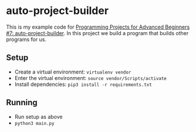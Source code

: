 # auto-project-builder

This is my example code for [Programming Projects for Advanced Beginners #7: auto-project-builder][ppab7].
In this project we build a program that builds other programs for us.

## Setup

* Create a virtual environment: `virtualenv vendor`
* Enter the virtual environment: `source vendor/Scripts/activate`
* Install dependencies: `pip3 install -r requirements.txt`

## Running

* Run setup as above
* `python3 main.py`

[ppab7]: https://robertheaton.com/ppab7
